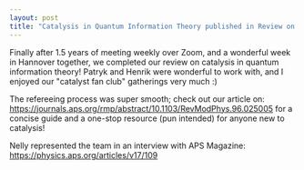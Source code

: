 ```yaml
---
layout: post
title: "Catalysis in Quantum Information Theory published in Review on Modern Physics"
---
```


Finally after 1.5 years of meeting weekly over Zoom, and a wonderful week in Hannover together, we completed our review on catalysis in quantum information theory! Patryk and Henrik were wonderful to work with, and I enjoyed our "catalyst fan club" gatherings very much :)

The refereeing process was super smooth; check out our article on: https://journals.aps.org/rmp/abstract/10.1103/RevModPhys.96.025005
for a concise guide and a one-stop resource (pun intended) for anyone new to catalysis!

Nelly represented the team in an interview with APS Magazine: https://physics.aps.org/articles/v17/109
